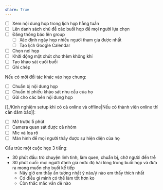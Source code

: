 ```yaml
---  
share: True  
---  
```

- [ ] Xem nội dung họp trong lịch họp hằng tuần  
- [ ] Lên danh sách chủ đề các buổi họp để mọi người lựa chọn  
- [ ] Đăng thông báo lên group  
	- [ ] Xác định ngày họp nhiều người tham gia được nhất  
    - [ ] Tạo lịch Google Calendar  
- [ ] Chọn nơi họp  
- [ ] Khởi động một chút cho thêm không khí  
- [ ] Tạo khảo sát cuối buổi  
- [ ] Ghi chép  
  
Nếu có mời đối tác khác vào họp chung:  
- [ ] Chuẩn bị nội dung họp  
- [ ] Chuẩn bị phiếu khảo sát nhu cầu của họ  
- [ ] Gửi cho các bên nội dung họp  
  
[[./Kinh nghiệm setup khi có cả online và offline|Nếu có thành viên online thì cần đảm bảo]]:  
- [ ] Mở trước 5 phút  
- [ ] Camera quan sát được cả nhóm  
- [ ] Mic và loa rõ  
- [ ] Màn hình để mọi người thấy được sự hiện diện của họ  
  
Cấu trúc một cuộc họp 3 tiếng:  
- 30 phút đầu: trò chuyện linh tinh, làm quen, chuẩn bị, chờ người đến trễ  
- 30 phút cuối: mọi người đánh giá mức độ hài lòng trong buổi họp và đưa ra mong muốn cho buổi kế tiếp  
	- Nãy giờ em thấy ấn tượng nhất ý nào/ý nào em thấy thích nhất  
	- Có điều gì mình có thể làm tốt hơn ko  
	- Còn thắc mắc vấn đề nào  
